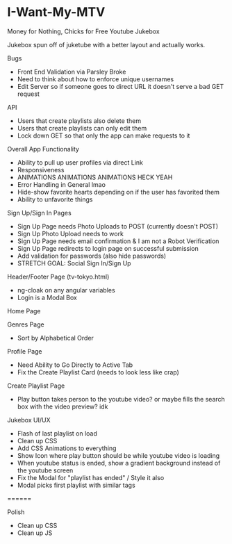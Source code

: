 # I-Want-My-MTV
Money for Nothing, Chicks for Free Youtube Jukebox

Jukebox spun off of juketube with a better layout and actually works.

Bugs 
- Front End Validation via Parsley Broke
- Need to think about how to enforce unique usernames
- Edit Server so if someone goes to direct URL it doesn't serve a bad GET request

API 
- Users that create playlists also delete them
- Users that create playlists can only edit them
- Lock down GET so that only the app can make requests to it

Overall App Functionality
- Ability to pull up user profiles via direct Link
- Responsiveness
- ANIMATIONS ANIMATIONS ANIMATIONS HECK YEAH
- Error Handling in General lmao
- Hide-show favorite hearts depending on if the user has favorited them
- Ability to unfavorite things

Sign Up/Sign In Pages 
- Sign Up Page needs Photo Uploads to POST (currently doesn't POST)
- Sign Up Photo Upload needs to work
- Sign Up Page needs email confirmation & I am not a Robot Verification
- Sign Up Page redirects to login page on successful submission
- Add validation for passwords (also hide passwords)
- STRETCH GOAL: Social Sign In/Sign Up

Header/Footer Page (tv-tokyo.html)
- ng-cloak on any angular variables
- Login is a Modal Box

Home Page

Genres Page 
- Sort by Alphabetical Order

Profile Page 
- Need Ability to Go Directly to Active Tab
- Fix the Create Playlist Card (needs to look less like crap)

Create Playlist Page
- Play button takes person to the youtube video? or maybe fills the search box with the video preview? idk

Jukebox UI/UX
- Flash of last playlist on load
- Clean up CSS
- Add CSS Animations to everything
- Show Icon where play button should be while youtube video is loading
- When youtube status is ended, show a gradient background instead of the youtube screen
- Fix the Modal for "playlist has ended" / Style it also
- Modal picks first playlist with similar tags

======

Polish
- Clean up CSS
- Clean up JS

